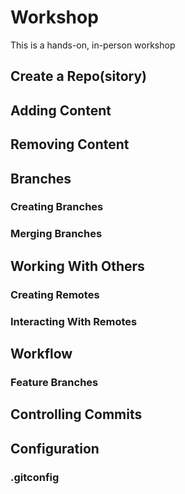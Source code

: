 # Workshop

This is a hands-on, in-person workshop

## Create a Repo(sitory)

## Adding Content

## Removing Content


## Branches

### Creating Branches

### Merging Branches


## Working With Others

### Creating Remotes

### Interacting With Remotes


## Workflow

### Feature Branches


## Controlling Commits


## Configuration

### .gitconfig


